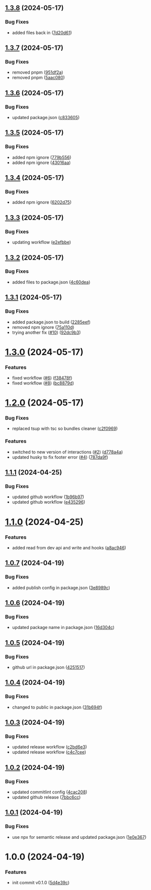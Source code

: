 ## [1.3.8](https://github.com/AlignNetwork/align-sdk/compare/v1.3.7...v1.3.8) (2024-05-17)


### Bug Fixes

* added files back in ([7d20d61](https://github.com/AlignNetwork/align-sdk/commit/7d20d617fe591811520339fdcfbe0ca59f6942d5))

## [1.3.7](https://github.com/AlignNetwork/align-sdk/compare/v1.3.6...v1.3.7) (2024-05-17)


### Bug Fixes

* removed pnpm ([951df2a](https://github.com/AlignNetwork/align-sdk/commit/951df2afc9ce18a051512b0fb3e52cf6da41075c))
* removed pnpm ([5aac080](https://github.com/AlignNetwork/align-sdk/commit/5aac0803e7d01408f3ac3e1d63bb0226b09538de))

## [1.3.6](https://github.com/AlignNetwork/align-sdk/compare/v1.3.5...v1.3.6) (2024-05-17)


### Bug Fixes

* updated package.json ([c833605](https://github.com/AlignNetwork/align-sdk/commit/c8336058320e880905d8dc494dc079b9643e5d50))

## [1.3.5](https://github.com/AlignNetwork/align-sdk/compare/v1.3.4...v1.3.5) (2024-05-17)


### Bug Fixes

* added npm ignore ([779b556](https://github.com/AlignNetwork/align-sdk/commit/779b5563cd646b428f0c23d3f8f5ab5702acade9))
* added npm ignore ([43016aa](https://github.com/AlignNetwork/align-sdk/commit/43016aa18fc57170a61b66d761f2e864ab901b0e))

## [1.3.4](https://github.com/AlignNetwork/align-sdk/compare/v1.3.3...v1.3.4) (2024-05-17)


### Bug Fixes

* added npm ignore ([6202d75](https://github.com/AlignNetwork/align-sdk/commit/6202d75bb071110f9ef875f6f6c527950fc772e2))

## [1.3.3](https://github.com/AlignNetwork/align-sdk/compare/v1.3.2...v1.3.3) (2024-05-17)


### Bug Fixes

* updating workflow ([e2efbbe](https://github.com/AlignNetwork/align-sdk/commit/e2efbbe88c490a6ca948c5c963aae1efb32e53a6))

## [1.3.2](https://github.com/AlignNetwork/align-sdk/compare/v1.3.1...v1.3.2) (2024-05-17)


### Bug Fixes

* added files to package.json ([4c60dea](https://github.com/AlignNetwork/align-sdk/commit/4c60deabe709767756feacf5b9adf93e29df0238))

## [1.3.1](https://github.com/AlignNetwork/align-sdk/compare/v1.3.0...v1.3.1) (2024-05-17)


### Bug Fixes

* added package.json to build ([2285eef](https://github.com/AlignNetwork/align-sdk/commit/2285eefac7dd3750e7a53941cf517b456949a75e))
* removed npm ignore ([75a110d](https://github.com/AlignNetwork/align-sdk/commit/75a110da37076663a10c900b8a525b55bb7caa99))
* trying another fix ([#10](https://github.com/AlignNetwork/align-sdk/issues/10)) ([92dc9b3](https://github.com/AlignNetwork/align-sdk/commit/92dc9b322d7c8246417ab6671c831d4094a8e073))

# [1.3.0](https://github.com/AlignNetwork/align-sdk/compare/v1.2.0...v1.3.0) (2024-05-17)


### Features

* fixed workflow ([#6](https://github.com/AlignNetwork/align-sdk/issues/6)) ([f38478f](https://github.com/AlignNetwork/align-sdk/commit/f38478f0a22da75bb592ba4ee82f2b564cdd4530))
* fixed workflow ([#8](https://github.com/AlignNetwork/align-sdk/issues/8)) ([bc8879d](https://github.com/AlignNetwork/align-sdk/commit/bc8879dfe7cbd818118aefbac65f8e15479ef33f))

# [1.2.0](https://github.com/AlignNetwork/align-sdk/compare/v1.1.1...v1.2.0) (2024-05-17)


### Bug Fixes

* replaced tsup with tsc so bundles cleaner ([c2f0969](https://github.com/AlignNetwork/align-sdk/commit/c2f0969850e8891de18831367135aa46c38b1276))


### Features

* switched to new version of interactions ([#2](https://github.com/AlignNetwork/align-sdk/issues/2)) ([d778a4a](https://github.com/AlignNetwork/align-sdk/commit/d778a4af21ecde2510b42778d1872386659912ad))
* updated husky to fix footer error ([#4](https://github.com/AlignNetwork/align-sdk/issues/4)) ([787da9f](https://github.com/AlignNetwork/align-sdk/commit/787da9fd7e7e7adb0defbc53838cdfd276f2ed87))

## [1.1.1](https://github.com/AlignNetwork/align-sdk/compare/v1.1.0...v1.1.1) (2024-04-25)


### Bug Fixes

* updated github workflow ([1b96b97](https://github.com/AlignNetwork/align-sdk/commit/1b96b97b5544b7df0e988b85bb137686436f29f5))
* updated github workflow ([e435296](https://github.com/AlignNetwork/align-sdk/commit/e43529604ef52f783761d06ac33c98daed67e8bc))

# [1.1.0](https://github.com/AlignNetwork/align-sdk/compare/v1.0.7...v1.1.0) (2024-04-25)


### Features

* added read from dev api and write and hooks ([a8ac946](https://github.com/AlignNetwork/align-sdk/commit/a8ac946baa5860306a3a94c42982766bd581b76e))

## [1.0.7](https://github.com/AlignNetwork/align-sdk/compare/v1.0.6...v1.0.7) (2024-04-19)


### Bug Fixes

* added publish config in package.json ([3e8989c](https://github.com/AlignNetwork/align-sdk/commit/3e8989ca92c396b9e18016f7d71b2d7f227eaabf))

## [1.0.6](https://github.com/AlignNetwork/align-sdk/compare/v1.0.5...v1.0.6) (2024-04-19)


### Bug Fixes

* updated package name in package.json ([16d304c](https://github.com/AlignNetwork/align-sdk/commit/16d304c2994f893568358ae0f08e8c0344db6d1f))

## [1.0.5](https://github.com/AlignNetwork/align-sdk/compare/v1.0.4...v1.0.5) (2024-04-19)


### Bug Fixes

* github url in package.json ([4251517](https://github.com/AlignNetwork/align-sdk/commit/4251517d4d66f1602382bd9ac1a54c7d0dcb17a7))

## [1.0.4](https://github.com/AlignNetwork/align-sdk/compare/v1.0.3...v1.0.4) (2024-04-19)


### Bug Fixes

* changed to public in package.json ([31b694f](https://github.com/AlignNetwork/align-sdk/commit/31b694feb34b16ee3168cd278d847a09e27ae897))

## [1.0.3](https://github.com/AlignNetwork/align-sdk/compare/v1.0.2...v1.0.3) (2024-04-19)


### Bug Fixes

* updated release workflow ([c2bd6e3](https://github.com/AlignNetwork/align-sdk/commit/c2bd6e38cdf48e5085fecc47810c5b3fb0b9fe9c))
* updated release workflow ([c4c7cee](https://github.com/AlignNetwork/align-sdk/commit/c4c7cee139a098b1a6c63a9cb19c00b1be6319b1))

## [1.0.2](https://github.com/AlignNetwork/align-sdk/compare/v1.0.1...v1.0.2) (2024-04-19)


### Bug Fixes

* updated commitlint config ([4cac208](https://github.com/AlignNetwork/align-sdk/commit/4cac208cd5a3633d1c6128cecc080fdb6f12e4cf))
* updated github release ([7bbc6cc](https://github.com/AlignNetwork/align-sdk/commit/7bbc6ccdd55f1156019f7d78e5efba89110bb28b))

## [1.0.1](https://github.com/AlignNetwork/align-sdk/compare/v1.0.0...v1.0.1) (2024-04-19)


### Bug Fixes

* use npx for semantic release and updated package.json ([1e0e367](https://github.com/AlignNetwork/align-sdk/commit/1e0e3670d41aa074020afba80b0230d1acaf6277))

# 1.0.0 (2024-04-19)


### Features

* init commit v0.1.0 ([5d4e39c](https://github.com/AlignNetwork/align-sdk/commit/5d4e39ce6e0b62771201de99b4743eb7fc8c4c46))
